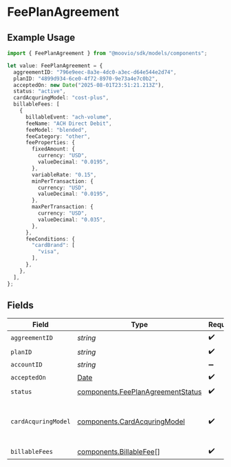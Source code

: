 # FeePlanAgreement

## Example Usage

```typescript
import { FeePlanAgreement } from "@moovio/sdk/models/components";

let value: FeePlanAgreement = {
  aggreementID: "796e9eec-8a3e-4dc0-a3ec-d64e544e2d74",
  planID: "4899d934-6ce0-4f72-8970-9e73a4e7c0b2",
  acceptedOn: new Date("2025-08-01T23:51:21.213Z"),
  status: "active",
  cardAcquringModel: "cost-plus",
  billableFees: [
    {
      billableEvent: "ach-volume",
      feeName: "ACH Direct Debit",
      feeModel: "blended",
      feeCategory: "other",
      feeProperties: {
        fixedAmount: {
          currency: "USD",
          valueDecimal: "0.0195",
        },
        variableRate: "0.15",
        minPerTransaction: {
          currency: "USD",
          valueDecimal: "0.0195",
        },
        maxPerTransaction: {
          currency: "USD",
          valueDecimal: "0.035",
        },
      },
      feeConditions: {
        "cardBrand": [
          "visa",
        ],
      },
    },
  ],
};
```

## Fields

| Field                                                                                         | Type                                                                                          | Required                                                                                      | Description                                                                                   |
| --------------------------------------------------------------------------------------------- | --------------------------------------------------------------------------------------------- | --------------------------------------------------------------------------------------------- | --------------------------------------------------------------------------------------------- |
| `aggreementID`                                                                                | *string*                                                                                      | :heavy_check_mark:                                                                            | N/A                                                                                           |
| `planID`                                                                                      | *string*                                                                                      | :heavy_check_mark:                                                                            | N/A                                                                                           |
| `accountID`                                                                                   | *string*                                                                                      | :heavy_minus_sign:                                                                            | N/A                                                                                           |
| `acceptedOn`                                                                                  | [Date](https://developer.mozilla.org/en-US/docs/Web/JavaScript/Reference/Global_Objects/Date) | :heavy_check_mark:                                                                            | N/A                                                                                           |
| `status`                                                                                      | [components.FeePlanAgreementStatus](../../models/components/feeplanagreementstatus.md)        | :heavy_check_mark:                                                                            | N/A                                                                                           |
| `cardAcquringModel`                                                                           | [components.CardAcquringModel](../../models/components/cardacquringmodel.md)                  | :heavy_check_mark:                                                                            | Specifies the card processing pricing model                                                   |
| `billableFees`                                                                                | [components.BillableFee](../../models/components/billablefee.md)[]                            | :heavy_check_mark:                                                                            | N/A                                                                                           |